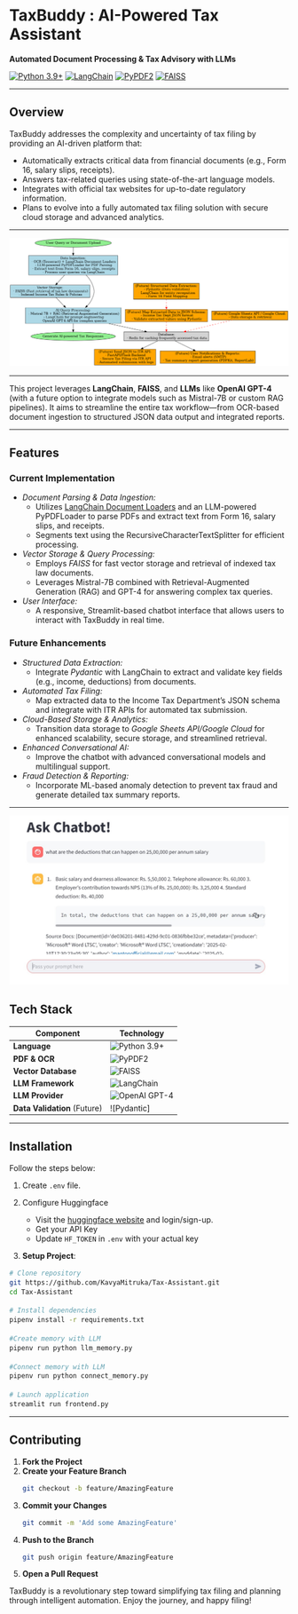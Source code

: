 # TaxBuddy : AI-Powered Tax Assistant

**Automated Document Processing & Tax Advisory with LLMs**

[![Python 3.9+](https://img.shields.io/badge/Python-3.9%2B-3776AB?style=for-the-badge&logo=python&logoColor=white)](https://www.python.org/)
[![LangChain](https://img.shields.io/badge/LangChain-Framework-yellow?style=for-the-badge&logo=Chainlink&logoColor=white)](https://github.com/hwchase17/langchain)
[![PyPDF2](https://img.shields.io/badge/PyPDF2-PDF_Parsing-orange?style=for-the-badge&logo=AdobeAcrobatReader&logoColor=white)](https://pypi.org/project/PyPDF2/)
[![FAISS](https://img.shields.io/badge/FAISS-Vector_DB-brightgreen?style=for-the-badge)](https://github.com/facebookresearch/faiss)

---

## Overview

TaxBuddy addresses the complexity and uncertainty of tax filing by providing an AI-driven platform that:
- Automatically extracts critical data from financial documents (e.g., Form 16, salary slips, receipts).
- Answers tax-related queries using state-of-the-art language models.
- Integrates with official tax websites for up-to-date regulatory information.
- Plans to evolve into a fully automated tax filing solution with secure cloud storage and advanced analytics.

---
![TaxBuddy Workflow Diagram](workflow.png)

---
This project leverages **LangChain**, **FAISS**, and **LLMs** like **OpenAI GPT-4** (with a future option to integrate models such as Mistral-7B or custom RAG pipelines). It aims to streamline the entire tax workflow—from OCR-based document ingestion to structured JSON data output and integrated reports.

---
## Features

### Current Implementation
- *Document Parsing & Data Ingestion:*  
  - Utilizes [LangChain Document Loaders](https://github.com/langchain-ai/langchain) and an LLM-powered PyPDFLoader to parse PDFs and extract text from Form 16, salary slips, and receipts.
  - Segments text using the RecursiveCharacterTextSplitter for efficient processing.
- *Vector Storage & Query Processing:*  
  - Employs *FAISS* for fast vector storage and retrieval of indexed tax law documents.
  - Leverages Mistral-7B combined with Retrieval-Augmented Generation (RAG) and GPT-4 for answering complex tax queries.
- *User Interface:*  
  - A responsive, Streamlit-based chatbot interface that allows users to interact with TaxBuddy in real time.

### Future Enhancements
- *Structured Data Extraction:*  
  - Integrate *Pydantic* with LangChain to extract and validate key fields (e.g., income, deductions) from documents.
- *Automated Tax Filing:*  
  - Map extracted data to the Income Tax Department’s JSON schema and integrate with ITR APIs for automated tax submission.
- *Cloud-Based Storage & Analytics:*  
  - Transition data storage to *Google Sheets API/Google Cloud* for enhanced scalability, secure storage, and streamlined retrieval.
- *Enhanced Conversational AI:*  
  - Improve the chatbot with advanced conversational models and multilingual support.
- *Fraud Detection & Reporting:*  
  - Incorporate ML-based anomaly detection to prevent tax fraud and generate detailed tax summary reports.

---
![TaxBuddy LLM Powered Tax Chatbot](LLM_powered_Tax_Chatbot.jpeg)

## Tech Stack

| Component                       | Technology                                                                                                            |
|--------------------------------|-----------------------------------------------------------------------------------------------------------------------|
| **Language**                    | ![Python 3.9+](https://img.shields.io/badge/Python-3.9%2B-3776AB?style=flat&logo=python&logoColor=white)              |
| **PDF & OCR**                   | ![PyPDF2](https://img.shields.io/badge/PyPDF2-orange?style=flat)                                                     |
| **Vector Database**             | ![FAISS](https://img.shields.io/badge/FAISS-Vector_Store-brightgreen?style=flat)                                     |
| **LLM Framework**               | ![LangChain](https://img.shields.io/badge/LangChain-yellow?style=flat)                                               |
| **LLM Provider**                | ![OpenAI GPT-4](https://img.shields.io/badge/OpenAI-GPT4-7348A0?style=flat&logo=OpenAI&logoColor=white)              |
| **Data Validation** (Future)    | ![Pydantic]                                                                                                      |


---

## Installation

Follow the steps below:

1. Create `.env` file.

2. Configure Huggingface
   - Visit the [huggingface website](https://huggingface.co/) and login/sign-up.
   - Get your API Key
   - Update `HF_TOKEN` in `.env` with your actual key


4. **Setup Project**:
```bash
# Clone repository
git https://github.com/KavyaMitruka/Tax-Assistant.git
cd Tax-Assistant

# Install dependencies
pipenv install -r requirements.txt

#Create memory with LLM
pipenv run python llm_memory.py

#Connect memory with LLM
pipenv run python connect_memory.py

# Launch application
streamlit run frontend.py
```

---
## Contributing

1. **Fork the Project**
2. **Create your Feature Branch**
   ```bash
   git checkout -b feature/AmazingFeature
   ```
3. **Commit your Changes**
   ```bash
   git commit -m 'Add some AmazingFeature'
   ```
4. **Push to the Branch**
   ```bash
   git push origin feature/AmazingFeature
   ```
5. **Open a Pull Request**

TaxBuddy is a revolutionary step toward simplifying tax filing and planning through intelligent automation. Enjoy the journey, and happy filing!

